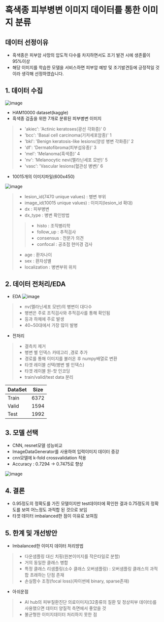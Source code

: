 # 흑색종 피부병변 이미지 데이터를 통한 이미지 분류

## 데이터 선정이유
- 흑색종은 피부암 사망의 압도적 다수를 차지하면서도 조기 발견 시에 생존률이 95%이상
- 해당 이미지를 학습한 모델을 서비스하면 피부암 예방 및 조기발견등에 긍정적일 것이라 생각해 선정하였습니다.

## 1. 데이터 수집

![image](https://user-images.githubusercontent.com/39218451/221792590-a8d8dcbb-5c97-4569-a9de-18259bb955b3.png)

- HAM10000 dataset(kaggle) 
- 흑색종 검출을 위한 7개로 분류된 피부병변 이미지
>- 'akiec': 'Actinic keratoses(광선 각화증)' 0
>- 'bcc': 'Basal cell carcinoma(기저세포암종)' 1
>- 'bkl': 'Benign keratosis-like lesions(양성 병변 각화증)' 2
>- 'df': 'Dermatofibroma(피부섬유종)' 3
>- 'mel': 'Melanoma(흑색종)' 4
>- 'nv': 'Melanocytic nevi(멜라닌세포 모반)' 5
>- 'vasc': 'Vascular lesions(혈관성 병변)' 6
- 10015개의 이미지파일(600x450)

![image](https://user-images.githubusercontent.com/39218451/221784740-c4337eee-f9d5-4189-971d-14237c2d675a.png)

>- lesion_id(7470 unique values) : 병변 부위
>- image_id(10015 unique values) : 이미지(lesion_id 확대)
>- dx : 피부병변
>- dx_type : 병변 확인방법
  >>- histo : 조직병리학
  >>- follow_up : 추적검사
  >>- consensus : 전문가 의견
  >>- confocal : 공초점 현미경 검사
>- age : 환자나이
>- sex : 환자성별
>- localization : 병변부위 위치


## 2. 데이터 전처리/EDA
- EDA
![image](https://user-images.githubusercontent.com/39218451/221790217-a7417c1d-3492-4d68-95a9-60fab4d32e1b.png)

>- nv(멜라닌세포 모반)의 병변이 대다수
>- 병변은 주로 조직검사와 추적검사를 통해 확인됨
>- 등과 하체에 주로 발생
>- 40~50대에서 가장 많이 발병

- 전처리
>- 결측치 제거
>- 병변 별 인덱스 카테고리 ,경로 추가
>- 경로를 통해 이미지를 불러온 후 numpy배열로 변환
>- 타겟 레이블 선택(병변 별 인덱스)
>- 타겟 레이블 원-핫 인코딩
>- train/valid/test data 분리

| DataSet | Size |
| --- | --- |
| Train | 6372 |
| Valid | 1594 |
| Test | 1992 |

## 3. 모델 선택
- CNN, resnet모델 성능비교
- ImageDataGenerator를 사용하여 입력이미지 데이터 증강
- cnn모델에 k-fold crossvalidation 적용
- Accuracy : 0.7294 -> 0.7475로 향상

![image](https://user-images.githubusercontent.com/39218451/221793170-9fabc8d6-5697-4a9a-ae75-0d77dba6b11e.png)


## 4. 결론
- 0.95정도의 정확도를 가진 모델이지만 test데이터에 확인한 결과 0.75정도의 정확도를 보여 어느정도 과적합 된 것으로 보임
- 타겟 데이터 imbalanced한 점이 이유로 보여짐

## 5. 한계 및 개선방안
- Imbalanced한 이미지 데이터 처리방법
>- 다운샘플링 대신 치핑(원본이미지를 작은타일로 분할)
>- 거의 동일한 클래스 병합
>- 특정 클래스 리샘플링(소수 클래스 오버샘플링) : 오버샘플링 클래스의 과적합 초래하는 단점 존재
>- 손실함수 조정(focal loss)(파이썬에 binary, sparse존재)

- 아쉬운점
>- AI hub의 피부질환진단 의료이미지(32종류의 질환 및 정상피부 데이터)를 사용했으면 데이터 양질적 측면에서 좋았을 것
>- 불균형한 이미지데이터 처리하지 못한 점

